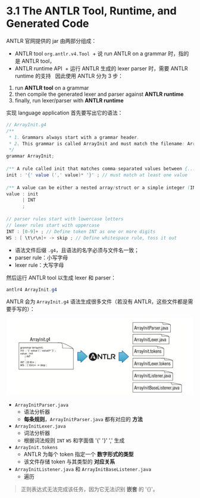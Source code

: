 # 3.1 The ANTLR Tool, Runtime, and Generated Code

ANTLR 官网提供的 jar 由两部分组成：

* ANTLR tool `org.antlr.v4.Tool`
  + 说 run ANTLR on a grammar 时，指的是 ANTLR tool，
* ANTLR runtime API
  + 运行 ANTLR 生成的 lexer parser 时，需要 ANTLR runtime 的支持
  
因此使用 ANTLR 分为 3 步：

1. run **ANTLR tool** on a grammar
2. then compile the generated lexer and parser against **ANTLR runtime**
3. finally, run lexer/parser with **ANTLR runtime**

实现 language application 首先要写出它的语法：

```Java
// ArrayInit.g4
/** 
 * 1. Grammars always start with a grammar header. 
 * 2. This grammar is called ArrayInit and must match the filename: ArrayInit.g4
 */
grammar ArrayInit;

/** A rule called init that matches comma-separated values between {...}. */
init : '{' value (',' value)* '}' ; // must match at least one value

/** A value can be either a nested array/struct or a simple integer (INT) */
value : init
      | INT
      ;

// parser rules start with lowercase letters
// lexer rules start with uppercase
INT : [0-9]+ ; // Define token INT as one or more digits
WS : [ \t\r\n]+ -> skip ; // Define whitespace rule, toss it out
```

* 语法文件后缀 `.g4`，且语法的名字必须与文件名一致；
* parser rule：小写字母
* lexer rule：大写字母

然后运行 ANTLR tool 以生成 lexer 和 parser：

```Java
antlr4 ArrayInit.g4
```

ANTLR 会为 `ArrayInit.g4` 语法生成很多文件（若没有 ANTLR，这些文件都是需要手写的）：

![img](../images/antlr-generated-files.png)

* `ArrayInitParser.java`
  + 语法分析器
  + **每条规则**，`ArrayInitParser.java` 都有对应的 **方法**
* `ArrayInitLexer.java`
  + 词法分析器
  + 根据词法规则 `INT` `WS` 和字面值 '{' '}' ',' 生成
* `ArrayInit.tokens`
  + ANTLR 为每个 token 指定一个 **数字形式的类型**
  + 该文件存储 token 与其类型的 **对应关系**
* `ArrayInitListener.java` 和 `ArrayInitBaseListener.java`
  + 遍历

>正则表达式无法完成该任务，因为它无法识别 **嵌套** 的 '{}'。